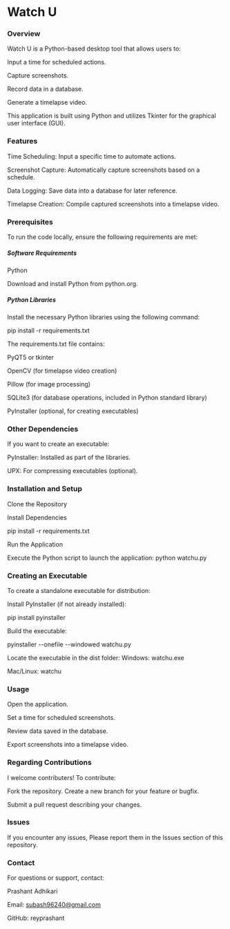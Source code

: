<h1>Watch U</h1>

<h3>Overview</h3>

Watch U is a Python-based desktop tool that allows users to:

Input a time for scheduled actions.

Capture screenshots.

Record data in a database.

Generate a timelapse video.

This application is built using Python and utilizes Tkinter for the graphical user interface (GUI).

<h3>Features</h3>

Time Scheduling: Input a specific time to automate actions.

Screenshot Capture: Automatically capture screenshots based on a schedule.

Data Logging: Save data into a database for later reference.

Timelapse Creation: Compile captured screenshots into a timelapse video.

<h3>Prerequisites</h3>

To run the code locally, ensure the following requirements are met:

<h5>Software Requirements</h5>

Python

Download and install Python from python.org.

<h5>Python Libraries</h5>

Install the necessary Python libraries using the following command:

pip install -r requirements.txt

The requirements.txt file contains:

PyQT5 or tkinter

OpenCV (for timelapse video creation)

Pillow (for image processing)

SQLite3 (for database operations, included in Python standard library)

PyInstaller (optional, for creating executables)


<h3>Other Dependencies</h3>

If you want to create an executable:

PyInstaller: Installed as part of the libraries.

UPX: For compressing executables (optional).


<h3>Installation and Setup</h3>

Clone the Repository

Install Dependencies

pip install -r requirements.txt

Run the Application

Execute the Python script to launch the application:
python watchu.py

<h3>Creating an Executable</h3>

To create a standalone executable for distribution:

Install PyInstaller (if not already installed):

pip install pyinstaller

Build the executable:

pyinstaller --onefile --windowed watchu.py

Locate the executable in the dist folder:
Windows: watchu.exe

Mac/Linux: watchu

<h3>Usage</h3>
Open the application.

Set a time for scheduled screenshots.

Review data saved in the database.

Export screenshots into a timelapse video.

<h3>Regarding Contributions</h3>
I welcome contributers! To contribute:

Fork the repository.
Create a new branch for your feature or bugfix.

Submit a pull request describing your changes.

<h3>Issues</h3>
If you encounter any issues, Please report them in the Issues section of this repository.

<h3>Contact</h3>
For questions or support, contact:

Prashant Adhikari

Email: subash96240@gmail.com

GitHub: reyprashant
